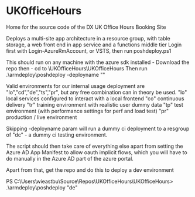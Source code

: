 # UKOfficeHours
Home for the source code of the DX UK Office Hours Booking Site

Deploys a multi-site app architecture in a resource group, with table storage, a web front end in app service and a functions middle tier
Login first with Login-AzureRmAccount, or VSTS, then run poshdeploy.ps1

This should run on any machine with the azure sdk installed - 
Download the repo then - 
cd to <Repo>\UKOfficeHours\UKOfficeHours
Then run .\armdeploy\poshdeploy -deployname "<two letter environment code>"

Valid environments for our internal usage deployment are "lo","cd","de","ts","pr", but any free combination can in theory be used.
"lo" local services configured to interact with a local frontend
"co" continuous delivery
"tr" training environment with realistic user dummy data
"tp" test environment (with performance settings for perf and load test)
"pr" production / live environment

Skipping -deployname param will run a dummy ci deployment to a resgroup of "dc" - a dummy ci testing environment.

The script should then take care of everything else apart from setting the Azure AD App Manifest to allow oauth implicit flows, which you will have to do manually in the Azure AD part of the azure portal.

Apart from that, get the repo and do this to deploy a dev environment

PS C:\Users\wieastbu\Source\Repos\UKOfficeHours\UKOfficeHours> .\armdeploy\poshdeploy "de" 

